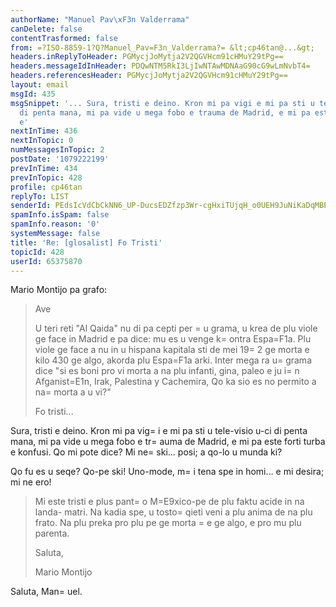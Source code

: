 ```yaml
---
authorName: "Manuel Pav\xF3n Valderrama"
canDelete: false
contentTrasformed: false
from: =?ISO-8859-1?Q?Manuel_Pav=F3n_Valderrama?= &lt;cp46tan@...&gt;
headers.inReplyToHeader: PGMycjJoMytja2V2QGVHcm91cHMuY29tPg==
headers.messageIdInHeader: PDQwNTM5RkI3LjIwNTAwMDNAaG90cG9wLmNvbT4=
headers.referencesHeader: PGMycjJoMytja2V2QGVHcm91cHMuY29tPg==
layout: email
msgId: 435
msgSnippet: '... Sura, tristi e deino. Kron mi pa vigi e mi pa sti u tele-visio u-ci
  di penta mana, mi pa vide u mega fobo e trauma de Madrid, e mi pa este forti turba
  e'
nextInTime: 436
nextInTopic: 0
numMessagesInTopic: 2
postDate: '1079222199'
prevInTime: 434
prevInTopic: 428
profile: cp46tan
replyTo: LIST
senderId: PEdsIcVdCbCkNN6_UP-DucsEDZfzp3Wr-cgHxiTUjqH_o0UEH9JuNiKaDqMBE6Guu4-FJHbajyiH6WvQcB5nHpNPH1g9wF60zb4VXNes6JskpQcdgAVwJxH9gJ24FGIz65gjq18m
spamInfo.isSpam: false
spamInfo.reason: '0'
systemMessage: false
title: 'Re: [glosalist] Fo Tristi'
topicId: 428
userId: 65375870
---
```


Mario Montijo pa grafo:

>Ave
>
>U teri reti "Al Qaida" nu di pa cepti per =
u grama, u krea de plu 
>viole ge face in Madrid e pa dice: mu es u venge k=
ontra Espa=F1a.
>Plu viole ge face a nu in u hispana kapitala sti de mei 19=
2 ge morta 
>e kilo 430 ge algo, akorda plu Espa=F1a arki.
>Inter mega ra u=
 grama dice "si es boni pro vi morta a na plu infanti, 
>gina, paleo e ju i=
n Afganist=E1n, Irak, Palestina y Cachemira, Qo ka 
>sio es no permito a na=
 morta a u vi?"
>
>Fo tristi...
>  
>

Sura, tristi e deino. Kron mi pa vig=
i e mi pa sti u tele-visio u-ci di 
penta mana, mi pa vide u mega fobo e tr=
auma de Madrid, e mi pa este 
forti turba e konfusi. Qo mi pote dice? Mi ne=
 ski... posi; a qo-lo u 
munda ki?

Qo fu es u seqe? Qo-pe ski! Uno-mode, m=
i tena spe in homi... e mi 
desira; mi ne ero!

>Mi este tristi e plus pant=
o M=E9xico-pe de plu faktu acide in na landa-
>matri. Na kadia spe, u tosto=
 qieti veni a plu anima de na plu frato.
>Na plu preka pro plu pe ge morta =
e ge algo, e pro mu plu parenta.
>
>Saluta,
>
>Mario Montijo
>

Saluta,
Man=
uel.



